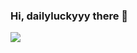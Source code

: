 ### Hi, dailyluckyyy there 👋

<!--
**dailylucky/dailylucky** is a ✨ _special_ ✨ repository because its `README.md` (this file) appears on your GitHub profile.

Here are some ideas to get you started:

- 🔭 I’m currently working on ...
- 🌱 I’m currently learning ...
- 👯 I’m looking to collaborate on ...
- 🤔 I’m looking for help with ...
- 💬 Ask me about ...
- 📫 How to reach me: ...
- 😄 Pronouns: ...
- ⚡ Fun fact: ...
-->

<!--状态展示：-->
<img align="center"  src="https://github-readme-stats.vercel.app/api?username=dailylucky&show_icons=true&theme=nightowl"/>
